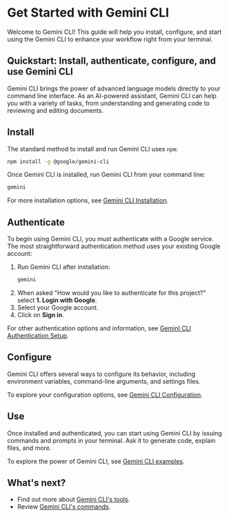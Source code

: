 # Get Started with Gemini CLI

Welcome to Gemini CLI! This guide will help you install, configure, and start using the Gemini CLI to enhance your workflow right from your terminal.

## Quickstart: Install, authenticate, configure, and use Gemini CLI

Gemini CLI brings the power of advanced language models directly to your command line interface. As an AI-powered assistant, Gemini CLI can help you with a variety of tasks, from understanding and generating code to reviewing and editing documents.

## Install

The standard method to install and run Gemini CLI uses `npm`:

```bash
npm install -g @google/gemini-cli
```

Once Gemini CLI is installed, run Gemini CLI from your command line:

```bash
gemini
```

For more installation options, see [Gemini CLI Installation](./installation.md).

## Authenticate

To begin using Gemini CLI, you must authenticate with a Google service. The most straightforward authentication method uses your existing Google account:

1. Run Gemini CLI after installation:
   ```bash
   gemini
   ```
2. When asked "How would you like to authenticate for this project?" select **1. Login with Google**.
3. Select your Google account.
4. Click on **Sign in**.

For other authentication options and information, see [GeminI CLI Authentication Setup](./authentication.md).

## Configure

Gemini CLI offers several ways to configure its behavior, including environment variables, command-line arguments, and settings files.

To explore your configuration options, see [Gemini CLI Configuration](./configuration.md).

## Use

Once installed and authenticated, you can start using Gemini CLI by issuing commands and prompts in your terminal. Ask it to generate code, explain files, and more.

To explore the power of Gemini CLI, see [Gemini CLI examples](./examples.md).

## What's next?

- Find out more about [Gemini CLI's tools](../tools/index.md).
- Review [Gemini CLI's commands](../cli/commands.md).
